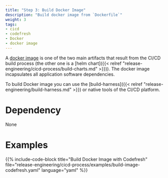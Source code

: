 ```yaml
---
title: "Step 3: Build Docker Image"
description: "Build docker image from `Dockerfile`"
weight: 3
tags:
- cicd
- codefresh
- Docker
- docker image
---
```


A [docker image](https://docs.docker.com/engine/reference/commandline/images/) is one of the two main artifacts
that result from the CI/CD build process (the other one is a [helm chart]({{< relref "release-engineering/cicd-process/build-charts.md" >}})). The docker image incapsulates all application software dependencies.

To build Docker image you can use the [build-harness]({{< relref "release-engineering/build-harness.md" >}}) or native tools of the CI/CD platform.

# Dependency

None

# Examples

{{% include-code-block title="Build Docker Image with Codefresh" file="release-engineering/cicd-process/examples/build-image-codefresh.yaml" language="yaml" %}}
